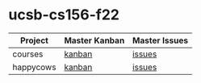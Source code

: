 # ucsb-cs156-f22

| Project | Master Kanban | Master Issues |
|---------|---------------|---------------|
| courses | [kanban](https://github.com/orgs/ucsb-cs156-f22/projects/61) | [issues](https://github.com/ucsb-cs156-f22/f22-courses-issues/issues)
| happycows | [kanban](https://github.com/orgs/ucsb-cs156-f22/projects/62) | [issues](https://github.com/ucsb-cs156-f22/f22-happycows-issues/issues)
